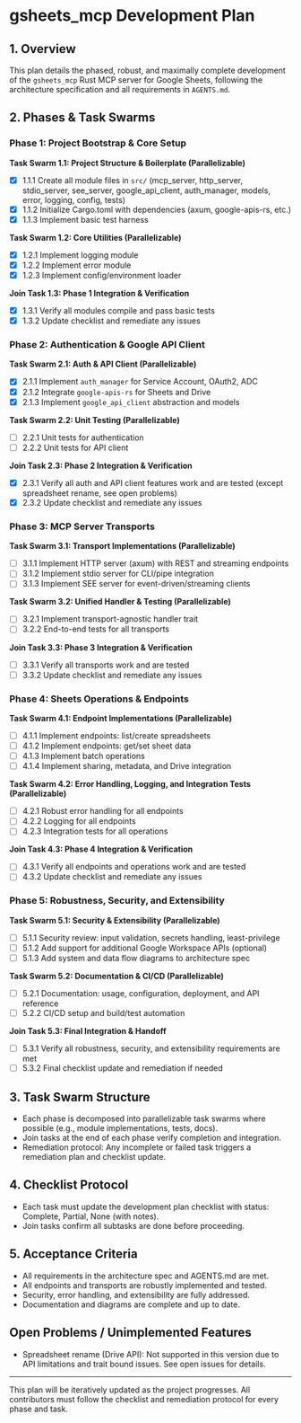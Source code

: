 # gsheets_mcp Development Plan

## 1. Overview
This plan details the phased, robust, and maximally complete development of the `gsheets_mcp` Rust MCP server for Google Sheets, following the architecture specification and all requirements in `AGENTS.md`.

## 2. Phases & Task Swarms

### Phase 1: Project Bootstrap & Core Setup
**Task Swarm 1.1: Project Structure & Boilerplate (Parallelizable)**
- [x] 1.1.1 Create all module files in `src/` (mcp_server, http_server, stdio_server, see_server, google_api_client, auth_manager, models, error, logging, config, tests)
- [x] 1.1.2 Initialize Cargo.toml with dependencies (axum, google-apis-rs, etc.)
- [x] 1.1.3 Implement basic test harness

**Task Swarm 1.2: Core Utilities (Parallelizable)**
- [x] 1.2.1 Implement logging module
- [x] 1.2.2 Implement error module
- [x] 1.2.3 Implement config/environment loader

**Join Task 1.3: Phase 1 Integration & Verification**
- [x] 1.3.1 Verify all modules compile and pass basic tests
- [x] 1.3.2 Update checklist and remediate any issues

### Phase 2: Authentication & Google API Client
**Task Swarm 2.1: Auth & API Client (Parallelizable)**
- [x] 2.1.1 Implement `auth_manager` for Service Account, OAuth2, ADC
- [x] 2.1.2 Integrate `google-apis-rs` for Sheets and Drive
- [x] 2.1.3 Implement `google_api_client` abstraction and models

**Task Swarm 2.2: Unit Testing (Parallelizable)**
- [ ] 2.2.1 Unit tests for authentication
- [ ] 2.2.2 Unit tests for API client

**Join Task 2.3: Phase 2 Integration & Verification**
- [x] 2.3.1 Verify all auth and API client features work and are tested (except spreadsheet rename, see open problems)
- [x] 2.3.2 Update checklist and remediate any issues

### Phase 3: MCP Server Transports
**Task Swarm 3.1: Transport Implementations (Parallelizable)**
- [ ] 3.1.1 Implement HTTP server (axum) with REST and streaming endpoints
- [ ] 3.1.2 Implement stdio server for CLI/pipe integration
- [ ] 3.1.3 Implement SEE server for event-driven/streaming clients

**Task Swarm 3.2: Unified Handler & Testing (Parallelizable)**
- [ ] 3.2.1 Implement transport-agnostic handler trait
- [ ] 3.2.2 End-to-end tests for all transports

**Join Task 3.3: Phase 3 Integration & Verification**
- [ ] 3.3.1 Verify all transports work and are tested
- [ ] 3.3.2 Update checklist and remediate any issues

### Phase 4: Sheets Operations & Endpoints
**Task Swarm 4.1: Endpoint Implementations (Parallelizable)**
- [ ] 4.1.1 Implement endpoints: list/create spreadsheets
- [ ] 4.1.2 Implement endpoints: get/set sheet data
- [ ] 4.1.3 Implement batch operations
- [ ] 4.1.4 Implement sharing, metadata, and Drive integration

**Task Swarm 4.2: Error Handling, Logging, and Integration Tests (Parallelizable)**
- [ ] 4.2.1 Robust error handling for all endpoints
- [ ] 4.2.2 Logging for all endpoints
- [ ] 4.2.3 Integration tests for all operations

**Join Task 4.3: Phase 4 Integration & Verification**
- [ ] 4.3.1 Verify all endpoints and operations work and are tested
- [ ] 4.3.2 Update checklist and remediate any issues

### Phase 5: Robustness, Security, and Extensibility
**Task Swarm 5.1: Security & Extensibility (Parallelizable)**
- [ ] 5.1.1 Security review: input validation, secrets handling, least-privilege
- [ ] 5.1.2 Add support for additional Google Workspace APIs (optional)
- [ ] 5.1.3 Add system and data flow diagrams to architecture spec

**Task Swarm 5.2: Documentation & CI/CD (Parallelizable)**
- [ ] 5.2.1 Documentation: usage, configuration, deployment, and API reference
- [ ] 5.2.2 CI/CD setup and build/test automation

**Join Task 5.3: Final Integration & Handoff**
- [ ] 5.3.1 Verify all robustness, security, and extensibility requirements are met
- [ ] 5.3.2 Final checklist update and remediation if needed

## 3. Task Swarm Structure
- Each phase is decomposed into parallelizable task swarms where possible (e.g., module implementations, tests, docs).
- Join tasks at the end of each phase verify completion and integration.
- Remediation protocol: Any incomplete or failed task triggers a remediation plan and checklist update.

## 4. Checklist Protocol
- Each task must update the development plan checklist with status: Complete, Partial, None (with notes).
- Join tasks confirm all subtasks are done before proceeding.

## 5. Acceptance Criteria
- All requirements in the architecture spec and AGENTS.md are met.
- All endpoints and transports are robustly implemented and tested.
- Security, error handling, and extensibility are fully addressed.
- Documentation and diagrams are complete and up to date.

## Open Problems / Unimplemented Features

- Spreadsheet rename (Drive API): Not supported in this version due to API limitations and trait bound issues. See open issues for details.

---

This plan will be iteratively updated as the project progresses. All contributors must follow the checklist and remediation protocol for every phase and task.
